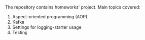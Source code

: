 The repository contains homeworks' project.
Main topics covered:
1. Aspect-oriented programming (AOP)
2. Kafka
3. Settings for logging-starter usage
4. Testing